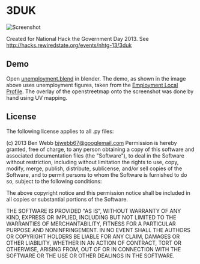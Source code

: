 # 3DUK

![Screenshot](https://raw.github.com/Bjwebb/3duk/master/screenshot.png)

Created for National Hack the Government Day 2013.
See http://hacks.rewiredstate.org/events/nhtg-13/3duk

## Demo

Open [unemployment.blend](https://github.com/Bjwebb/3duk/blob/master/unemployment.blend?raw=true) in blender. The demo, as shown in the image above uses
unemployment figures, taken from the [Employment Local Profile](http://data.gov.uk/dataset/local_profiles).
The overlay of the openstreetmap onto the screenshot was done by hand using UV
mapping.

## License
The following license applies to all .py files:

(c) 2013 Ben Webb <bjwebb67@googlemail.com>
Permission is hereby granted, free of charge, to any person obtaining a 
copy of this software and associated documentation files (the "Software"), 
to deal in the Software without restriction, including without limitation 
the rights to use, copy, modify, merge, publish, distribute, sublicense, 
and/or sell copies of the Software, and to permit persons to whom the 
Software is furnished to do so, subject to the following conditions:

The above copyright notice and this permission notice shall be included in 
all copies or substantial portions of the Software.

THE SOFTWARE IS PROVIDED "AS IS", WITHOUT WARRANTY OF ANY KIND, EXPRESS 
OR IMPLIED, INCLUDING BUT NOT LIMITED TO THE WARRANTIES OF MERCHANTABILITY, 
FITNESS FOR A PARTICULAR PURPOSE AND NONINFRINGEMENT. IN NO EVENT SHALL THE 
AUTHORS OR COPYRIGHT HOLDERS BE LIABLE FOR ANY CLAIM, DAMAGES OR OTHER 
LIABILITY, WHETHER IN AN ACTION OF CONTRACT, TORT OR OTHERWISE, ARISING 
FROM, OUT OF OR IN CONNECTION WITH THE SOFTWARE OR THE USE OR OTHER 
DEALINGS IN THE SOFTWARE.

